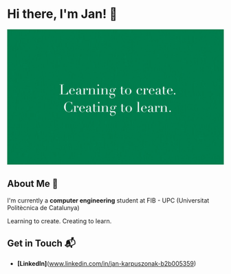 # Hi there, I'm Jan! 👋

![Banner Image](https://github.com/jankarpuszonak/jankarpuszonak/blob/main/color.jpg?raw=true)

## About Me 📝

I'm currently a **computer engineering** student at FIB - UPC (Universitat Politècnica de Catalunya)

Learning to create. Creating to learn.

## Get in Touch 📬

- **[LinkedIn]**(www.linkedin.com/in/jan-karpuszonak-b2b005359)
<!--
**jankarpuszonak/jankarpuszonak** is a ✨ _special_ ✨ repository because its `README.md` (this file) appears on your GitHub profile.

Here are some ideas to get you started:

- 🔭 I’m currently working on ...
- 🌱 I’m currently learning ...
- 👯 I’m looking to collaborate on ...
- 🤔 I’m looking for help with ...
- 💬 Ask me about ...
- 📫 How to reach me: ...
- 😄 Pronouns: ...
- ⚡ Fun fact: ...
-->
